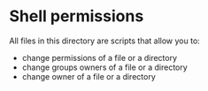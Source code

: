 # Shell permissions

All files in this directory are scripts that allow you to:
- change permissions of a file or a directory
- change groups owners of a file or a directory
- change owner of a file or a directory
